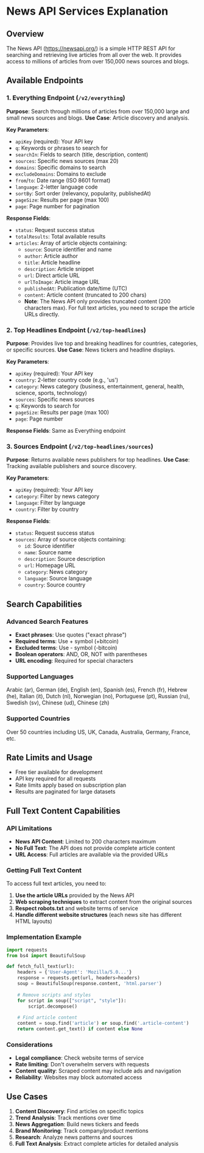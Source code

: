 # News API Services Explanation

## Overview
The News API (https://newsapi.org/) is a simple HTTP REST API for searching and retrieving live articles from all over the web. It provides access to millions of articles from over 150,000 news sources and blogs.

## Available Endpoints

### 1. Everything Endpoint (`/v2/everything`)
**Purpose**: Search through millions of articles from over 150,000 large and small news sources and blogs.
**Use Case**: Article discovery and analysis.

**Key Parameters**:
- `apiKey` (required): Your API key
- `q`: Keywords or phrases to search for
- `searchIn`: Fields to search (title, description, content)
- `sources`: Specific news sources (max 20)
- `domains`: Specific domains to search
- `excludeDomains`: Domains to exclude
- `from`/`to`: Date range (ISO 8601 format)
- `language`: 2-letter language code
- `sortBy`: Sort order (relevancy, popularity, publishedAt)
- `pageSize`: Results per page (max 100)
- `page`: Page number for pagination

**Response Fields**:
- `status`: Request success status
- `totalResults`: Total available results
- `articles`: Array of article objects containing:
  - `source`: Source identifier and name
  - `author`: Article author
  - `title`: Article headline
  - `description`: Article snippet
  - `url`: Direct article URL
  - `urlToImage`: Article image URL
  - `publishedAt`: Publication date/time (UTC)
  - `content`: Article content (truncated to 200 chars)
  - **Note**: The News API only provides truncated content (200 characters max). For full text articles, you need to scrape the article URLs directly.

### 2. Top Headlines Endpoint (`/v2/top-headlines`)
**Purpose**: Provides live top and breaking headlines for countries, categories, or specific sources.
**Use Case**: News tickers and headline displays.

**Key Parameters**:
- `apiKey` (required): Your API key
- `country`: 2-letter country code (e.g., 'us')
- `category`: News category (business, entertainment, general, health, science, sports, technology)
- `sources`: Specific news sources
- `q`: Keywords to search for
- `pageSize`: Results per page (max 100)
- `page`: Page number

**Response Fields**: Same as Everything endpoint

### 3. Sources Endpoint (`/v2/top-headlines/sources`)
**Purpose**: Returns available news publishers for top headlines.
**Use Case**: Tracking available publishers and source discovery.

**Key Parameters**:
- `apiKey` (required): Your API key
- `category`: Filter by news category
- `language`: Filter by language
- `country`: Filter by country

**Response Fields**:
- `status`: Request success status
- `sources`: Array of source objects containing:
  - `id`: Source identifier
  - `name`: Source name
  - `description`: Source description
  - `url`: Homepage URL
  - `category`: News category
  - `language`: Source language
  - `country`: Source country

## Search Capabilities

### Advanced Search Features
- **Exact phrases**: Use quotes ("exact phrase")
- **Required terms**: Use + symbol (+bitcoin)
- **Excluded terms**: Use - symbol (-bitcoin)
- **Boolean operators**: AND, OR, NOT with parentheses
- **URL encoding**: Required for special characters

### Supported Languages
Arabic (ar), German (de), English (en), Spanish (es), French (fr), Hebrew (he), Italian (it), Dutch (nl), Norwegian (no), Portuguese (pt), Russian (ru), Swedish (sv), Chinese (ud), Chinese (zh)

### Supported Countries
Over 50 countries including US, UK, Canada, Australia, Germany, France, etc.

## Rate Limits and Usage
- Free tier available for development
- API key required for all requests
- Rate limits apply based on subscription plan
- Results are paginated for large datasets

## Full Text Content Capabilities

### API Limitations
- **News API Content**: Limited to 200 characters maximum
- **No Full Text**: The API does not provide complete article content
- **URL Access**: Full articles are available via the provided URLs

### Getting Full Text Content
To access full text articles, you need to:

1. **Use the article URLs** provided by the News API
2. **Web scraping techniques** to extract content from the original sources
3. **Respect robots.txt** and website terms of service
4. **Handle different website structures** (each news site has different HTML layouts)

### Implementation Example
```python
import requests
from bs4 import BeautifulSoup

def fetch_full_text(url):
    headers = {'User-Agent': 'Mozilla/5.0...'}
    response = requests.get(url, headers=headers)
    soup = BeautifulSoup(response.content, 'html.parser')
    
    # Remove scripts and styles
    for script in soup(["script", "style"]):
        script.decompose()
    
    # Find article content
    content = soup.find('article') or soup.find('.article-content')
    return content.get_text() if content else None
```

### Considerations
- **Legal compliance**: Check website terms of service
- **Rate limiting**: Don't overwhelm servers with requests
- **Content quality**: Scraped content may include ads and navigation
- **Reliability**: Websites may block automated access

## Use Cases
1. **Content Discovery**: Find articles on specific topics
2. **Trend Analysis**: Track mentions over time
3. **News Aggregation**: Build news tickers and feeds
4. **Brand Monitoring**: Track company/product mentions
5. **Research**: Analyze news patterns and sources
6. **Full Text Analysis**: Extract complete articles for detailed analysis
